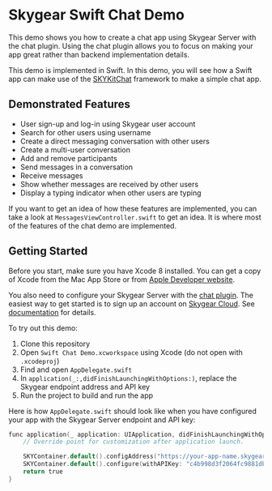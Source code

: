 # Skygear Swift Chat Demo

This demo shows you how to create a chat app using Skygear Server with the chat
plugin. Using the chat plugin allows you to focus on making your app great
rather than backend implementation details.

This demo is implemented in Swift. In this demo, you will see how a Swift
app can make use of the [SKYKitChat](https://github.com/skygeario/chat-SDK-iOS)
framework to make a simple chat app.

## Demonstrated Features

* User sign-up and log-in using Skygear user account
* Search for other users using username
* Create a direct messaging conversation with other users
* Create a multi-user conversation
* Add and remove participants
* Send messages in a conversation
* Receive messages
* Show whether messages are received by other users
* Display a typing indicator when other users are typing

If you want to get an idea of how these features are implemented, you can
take a look at `MessagesViewController.swift` to get an idea. It is where
most of the features of the chat demo are implemented.

## Getting Started

Before you start, make sure you have Xcode 8 installed. You can get
a copy of Xcode from the Mac App Store or from [Apple Developer
website](https://developer.apple.com/).

You also need to configure your Skygear Server with the [chat
plugin](https://github.com/SkygearIO/chat/). The easiest way to get started
is to sign up an account on [Skygear Cloud](https://portal.skygear.io/). See
[documentation](https://docs.skygear.io/) for details.

To try out this demo:

1. Clone this repository
2. Open `Swift Chat Demo.xcworkspace` using Xcode (do not open with
   `.xcodeproj`)
3. Find and open `AppDelegate.swift`
4. In `application(_:,didFinishLaunchingWithOptions:)`, replace the Skygear
   endpoint address and API key
5. Run the project to build and run the app

Here is how `AppDelegate.swift` should look like when you have configured
your app with the Skygear Server endpoint and API key:

```objective-c
func application(_ application: UIApplication, didFinishLaunchingWithOptions launchOptions: [UIApplicationLaunchOptionsKey: Any]?) -> Bool {
    // Override point for customization after application launch.

    SKYContainer.default().configAddress("https://your-app-name.skygeario.com")
    SKYContainer.default().configure(withAPIKey: "c4b998d3f2064fc9881db8822fbcd5d7")
    return true
}
```
